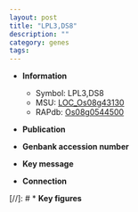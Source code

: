 ```yaml
---
layout: post
title: "LPL3,DS8"
description: ""
category: genes
tags: 
---
```


* **Information**  
    + Symbol: LPL3,DS8  
    + MSU: [LOC_Os08g43130](http://rice.uga.edu/cgi-bin/ORF_infopage.cgi?orf=LOC_Os08g43130)  
    + RAPdb: [Os08g0544500](http://rapdb.dna.affrc.go.jp/viewer/gbrowse_details/irgsp1?name=Os08g0544500)  

* **Publication**  

* **Genbank accession number**  

* **Key message**  

* **Connection**  

[//]: # * **Key figures**  


